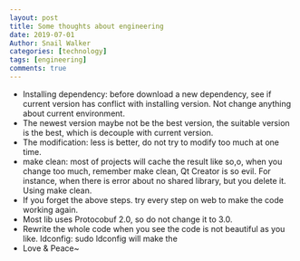 ```yaml
---
layout: post
title: Some thoughts about engineering
date: 2019-07-01
Author: Snail Walker
categories: [technology]
tags: [engineering]
comments: true
---
```



- Installing dependency: before download a new dependency, see if current version has conflict with installing version. Not change anything about current environment.  
- The newest version maybe not be the best version, the suitable version is the best, which is decouple with current version.
- The modification: less is better, do not try to modify too much at one time.
- make clean: most of projects will cache the result like so,o, when you change too much, remember make clean, Qt Creator is so evil. For instance, when there is error about no shared library, but you delete it. Using make clean.
- If you forget the above steps. try every step on web to make the code working again. 
- Most lib uses Protocobuf 2.0, so do not change it to 3.0. 
- Rewrite the whole code when you see the code is not beautiful as you like.
ldconfig: sudo ldconfig will make the 
- Love & Peace~
